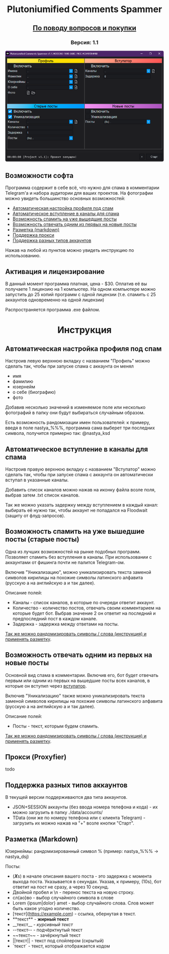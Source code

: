 <h1 align="center">
Plutoniumified Comments Spammer
</h1>
<h2 align="center"><a href="https://t.me/telefuckproj">По поводу вопросов и покупки</a>
<h3 align="center">Версия: 1.1</h3>


![](files/preview.png)
## Возможности софта
Программа содержит в себе всё, что нужно для спама в комментарии Telegram'а и набора аудитории для ваших проектов.
На фотографии можно увидеть большинство основных возможностей:
- [Автоматическая настройка профиля под спам](https://github.com/plutonium777/enhanced-comments-md#%D0%B0%D0%B2%D1%82%D0%BE%D0%BC%D0%B0%D1%82%D0%B8%D1%87%D0%B5%D1%81%D0%BA%D0%B0%D1%8F-%D0%BD%D0%B0%D1%81%D1%82%D1%80%D0%BE%D0%B9%D0%BA%D0%B0-%D0%BF%D1%80%D0%BE%D1%84%D0%B8%D0%BB%D1%8F-%D0%BF%D0%BE%D0%B4-%D1%81%D0%BF%D0%B0%D0%BC)
- [Автоматическое вступление в каналы для спама](https://github.com/plutonium777/enhanced-comments-md#%D0%B0%D0%B2%D1%82%D0%BE%D0%BC%D0%B0%D1%82%D0%B8%D1%87%D0%B5%D1%81%D0%BA%D0%BE%D0%B5-%D0%B2%D1%81%D1%82%D1%83%D0%BF%D0%BB%D0%B5%D0%BD%D0%B8%D0%B5-%D0%B2-%D0%BA%D0%B0%D0%BD%D0%B0%D0%BB%D1%8B-%D0%B4%D0%BB%D1%8F-%D1%81%D0%BF%D0%B0%D0%BC%D0%B0)
- [Возможность спамить на уже вышедшие посты](https://github.com/plutonium777/enhanced-comments-md#%D0%B2%D0%BE%D0%B7%D0%BC%D0%BE%D0%B6%D0%BD%D0%BE%D1%81%D1%82%D1%8C-%D1%81%D0%BF%D0%B0%D0%BC%D0%B8%D1%82%D1%8C-%D0%BD%D0%B0-%D1%83%D0%B6%D0%B5-%D0%B2%D1%8B%D1%88%D0%B5%D0%B4%D1%88%D0%B8%D0%B5-%D0%BF%D0%BE%D1%81%D1%82%D1%8B-%D1%81%D1%82%D0%B0%D1%80%D1%8B%D0%B5-%D0%BF%D0%BE%D1%81%D1%82%D1%8B)
- [Возможность отвечать одним из первых на новые посты](https://github.com/plutonium777/enhanced-comments-md#%D0%B2%D0%BE%D0%B7%D0%BC%D0%BE%D0%B6%D0%BD%D0%BE%D1%81%D1%82%D1%8C-%D0%BE%D1%82%D0%B2%D0%B5%D1%87%D0%B0%D1%82%D1%8C-%D0%BE%D0%B4%D0%BD%D0%B8%D0%BC-%D0%B8%D0%B7-%D0%BF%D0%B5%D1%80%D0%B2%D1%8B%D1%85-%D0%BD%D0%B0-%D0%BD%D0%BE%D0%B2%D1%8B%D0%B5-%D0%BF%D0%BE%D1%81%D1%82%D1%8B)
- [Разметка (markdown)](https://github.com/plutonium777/enhanced-comments-md#%D1%80%D0%B0%D0%B7%D0%BC%D0%B5%D1%82%D0%BA%D0%B0-markdown)
- [Поддержка прокси](https://github.com/plutonium777/enhanced-comments-md#%D0%BF%D1%80%D0%BE%D0%BA%D1%81%D0%B8-proxyfier)
- [Поддержка разных типов аккаунтов](https://github.com/plutonium777/enhanced-comments-md#%D0%BF%D0%BE%D0%B4%D0%B4%D0%B5%D1%80%D0%B6%D0%BA%D0%B0-%D1%80%D0%B0%D0%B7%D0%BD%D1%8B%D1%85-%D1%82%D0%B8%D0%BF%D0%BE%D0%B2-%D0%B0%D0%BA%D0%BA%D0%B0%D1%83%D0%BD%D1%82%D0%BE%D0%B2)

Нажав на любой из пунктов  можно  увидеть инструкцию по использованию.
## Активация и лицензирование
В данный момент программа платная, цена - $30. 
Оплатив её вы получаете 1 лицензию на 1 компьютер. 
На одном компьютере можно запустить до 25 копий программ с одной лицензии (т.е. спамить с 25 аккаунтов одновременно на одной лицензии)

Распространяется программа .exe файлом.
<h1 align="center">
Инструкция
</h1>

## Автоматическая настройка профиля под спам
Настроив левую верхнюю вкладку с названием "Профиль" можно сделать так, чтобы при запуске спама с аккаунта он менял
- имя
- фамилию
- юзернейм
- о себе (биографию)
- фото

Добавив несколько значений в изменяемое поле или несколько фотографий в папку они будут выбираться случайным образом.

Есть возможность рандомизации имен пользователей: к примеру, введя в поле nastya_%%%, программа сама выберет три последних символа, получится примерно так: @nastya_ksd
## Автоматическое вступление в каналы для спама
Настроив правую верхнюю вкладку с названием "Вступатор" можно сделать так, чтобы при запуске спама с аккаунта он автоматически вступал в указанные каналы.

Добавить список каналов можно нажав на иконку файла возле поля, выбрав затем .txt список каналов.

Так же можно указать задержку между вступлением в каждый канал: выбирать её нужно так, чтобы аккаунт не попадался на Floodwait (защиту от флуд-запросов).
## Возможность спамить на уже вышедшие посты (старые посты)
Одна из лучших возможностей на рынке подобных программ. Позволяет спамить без вступления в каналы. При использовании с аккаунтами от фишинга почти не палится Telegram-ом.

Включив "Уникализацию", можно уникализировать текста заменой символов кирилицы на похожие символы латинского алфавита (русскую а на английскую a и так далее).

Описание полей:
- Каналы - список каналов, в которые по очереди ответит аккаунт.
- Количество - количество постов, отвечать своим комментарием на которые будет бот. Выбрав значение 2 он ответит на последний и предпоследний пост в каждом канале.
- Задержка - задержка между ответами  на посты.

[Так же можно рандомизировать символы / слова (инструкция) и применять разметку](https://github.com/plutonium777/enhanced-comments-md#%D1%80%D0%B0%D0%B7%D0%BC%D0%B5%D1%82%D0%BA%D0%B0-markdown).

## Возможность отвечать одним из первых на новые посты
Основной вид спама в комментарии. Включив его, бот будет отвечать первым или одним из первых на вышедшие посты всех каналов, в которые он вступил через [вступатор]().

Включив "Уникализацию" также можно уникализировать текста заменой символов кирилицы на похожие символы латинского алфавита (русскую а на английскую a и так далее).

Описание полей:
- Посты - текст, которым будем спамить.

[Так же можно рандомизировать символы / слова (инструкция) и применять разметку](https://github.com/plutonium777/enhanced-comments-md#%D1%80%D0%B0%D0%B7%D0%BC%D0%B5%D1%82%D0%BA%D0%B0-markdown).

## Прокси (Proxyfier)
todo

## Поддержка разных типов аккаунтов
В текущей версии поддерживаются два типа аккаунтов. 
- JSON+SESSION аккаунты (без ввода номера телефона и кода) - их можно загрузить в папку ./data/accounts/
- TData (они же по номеру телефона или с клиента Telegram) - загрузить их можно нажав на "+" возле кнопки "Старт".

## Разметка (Markdown)
Юзернеймы: рандомизированный символ % (пример: nastya_%%% -> nastya_dsj)

Посты: 
- (***X***s) в начале описания вашего поста - это задержка с момента выхода поста. Указывается в секундах. Указав, к примеру, (10s), бот ответит на пост не сразу, а через 10 секунд. 
- Двойной пробел и \n - перенос текста на новую строку.
- сл{ао}во - выбор случайного символа в слове
- Lorem {ipsum|dolor} amet - выбор случайного слова. Слов может быть какое угодно количество.
- \[текст](https://example.com) - ссылка, обернутая в текст.
- \*\*текст** - **жирный текст**
- \_\_текст__ - _курсивный текст_
- \-\-текст-- - подчёрктнутый текст
- \~\~текст~~ - зачёркнутый текст
- ||текст|| - текст под спойлером (скрытый)
- \`текст` - текст, который отображается кодом